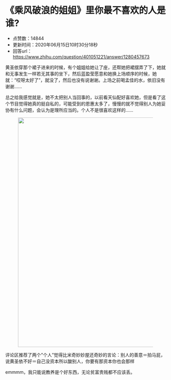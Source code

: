 # 《乘风破浪的姐姐》里你最不喜欢的人是谁?
- 点赞数：14844
- 更新时间：2020年06月15日10时30分18秒
- 回答url：https://www.zhihu.com/question/401051221/answer/1280457673
<body>
 <p data-pid="wOniOi6A">黄圣依穿那个裙子进来的时候，有个姐姐给她让了座，还帮她把裙摆弄了下，她就和无事发生一样若无其事的坐下，然后蓝盈莹愿意和她换上场顺序的时候，她就：“哎呀太好了”，就没了，然后也没有说谢谢。上场之前喝孟佳的水，依旧没有谢谢……</p>
 <p data-pid="272pv4m5">总之给我感觉就是，她不太把别人当回事的，以前看天仙配好喜欢她，但是看了这个节目觉得她真的挺自私的，可能受到的恩惠太多了，慢慢的就不觉得别人为她妥协有什么问题，会认为是理所应当的。个人不是很喜欢这样的……</p>
 <figure data-size="normal">
  <img src="https://picx.zhimg.com/50/v2-96aaa878355ba8b1566ee2764a676d3d_720w.jpg?source=1940ef5c" data-rawwidth="720" data-rawheight="205" data-size="normal" data-original-token="v2-96aaa878355ba8b1566ee2764a676d3d" data-default-watermark-src="https://picx.zhimg.com/50/v2-8e532707c327cd0323346eeb5a789e2a_720w.jpg?source=1940ef5c" class="origin_image zh-lightbox-thumb" width="720" data-original="https://pica.zhimg.com/v2-96aaa878355ba8b1566ee2764a676d3d_r.jpg?source=1940ef5c">
 </figure>
 <p data-pid="J3Yoh2cF">评论区推荐了两个”个人”觉得比米奇妙妙屋还奇妙的言论：别人的善意＝拍马屁，说黄圣依不好＝自己没资本所以酸别人，你要有那资本你也会那样</p>
 <p data-pid="Kg87JNsC">emmmm，我只能说教养是个好东西，无论贫富贵贱都不应该丢。</p>
</body>